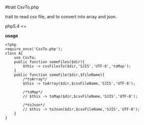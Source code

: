 #trait CsvTo.php

trait to read csv file, and to convert into array and json.

php5.4 <=

**usage**
     
    <?php  
    require_once('CsvTo.php');  
    class A{  
        use CsvTo;  
        public function someFiles($dir){  
            $this -> csvFilesTo($dir,'SJIS','UTF-8','toMap');  
        }  
        public function someFile($dir,$fileName){  
            /*toArray*/
            $this -> toArray($dir,$csvFileName,'SJIS','UTF-8');
            
            /*toMap*/
            // $this -> toMap($dir,$csvFileName,'SJIS','UTF-8');
            
            /*toJson*/
            // $this -> toJson($dir,$csvFileName,'SJIS','UTF-8');
        }  
    }  
     

